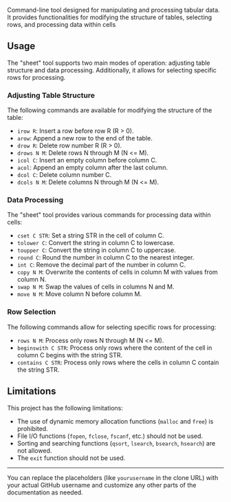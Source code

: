 Command-line tool designed for manipulating and processing tabular data. It provides functionalities for modifying the structure of tables, selecting rows, and processing data within cells

## Usage

The "sheet" tool supports two main modes of operation: adjusting table structure and data processing. Additionally, it allows for selecting specific rows for processing.

### Adjusting Table Structure

The following commands are available for modifying the structure of the table:

- `irow R`: Insert a row before row R (R > 0).
- `arow`: Append a new row to the end of the table.
- `drow R`: Delete row number R (R > 0).
- `drows N M`: Delete rows N through M (N <= M).
- `icol C`: Insert an empty column before column C.
- `acol`: Append an empty column after the last column.
- `dcol C`: Delete column number C.
- `dcols N M`: Delete columns N through M (N <= M).

### Data Processing

The "sheet" tool provides various commands for processing data within cells:

- `cset C STR`: Set a string STR in the cell of column C.
- `tolower C`: Convert the string in column C to lowercase.
- `toupper C`: Convert the string in column C to uppercase.
- `round C`: Round the number in column C to the nearest integer.
- `int C`: Remove the decimal part of the number in column C.
- `copy N M`: Overwrite the contents of cells in column M with values from column N.
- `swap N M`: Swap the values of cells in columns N and M.
- `move N M`: Move column N before column M.

### Row Selection

The following commands allow for selecting specific rows for processing:

- `rows N M`: Process only rows N through M (N <= M).
- `beginswith C STR`: Process only rows where the content of the cell in column C begins with the string STR.
- `contains C STR`: Process only rows where the cells in column C contain the string STR.

## Limitations

This project has the following limitations:

- The use of dynamic memory allocation functions (`malloc` and `free`) is prohibited.
- File I/O functions (`fopen`, `fclose`, `fscanf`, etc.) should not be used.
- Sorting and searching functions (`qsort`, `lsearch`, `bsearch`, `hsearch`) are not allowed.
- The `exit` function should not be used.

---

You can replace the placeholders (like `yourusername` in the clone URL) with your actual GitHub username and customize any other parts of the documentation as needed.

